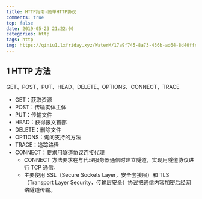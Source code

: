 ```yaml
---
title: HTTP指南-简单HTTP协议
comments: true
top: false
date: 2019-05-23 21:22:00
categories: http 
tags: http
img: https://qiniu1.lxfriday.xyz/WaterM/17a9f745-8a73-436b-ad64-8d40ffc032a4_timg.jpeg
---
```


## 1 HTTP 方法
GET、POST、PUT、HEAD、DELETE、OPTIONS、CONNECT、TRACE

- GET：获取资源
- POST：传输实体主体
- PUT：传输文件
- HEAD：获得报文首部
- DELETE：删除文件
- OPTIONS：询问支持的方法
- TRACE：追踪路径
- CONNECT：要求用隧道协议连接代理
    - CONNECT 方法要求在与代理服务器通信时建立隧道，实现用隧道协议进行 TCP 通信。
    - 主要使用 SSL（Secure Sockets Layer，安全套接层）和 TLS（Transport Layer Security，传输层安全）协议把通信内容加密后经网络隧道传输。
